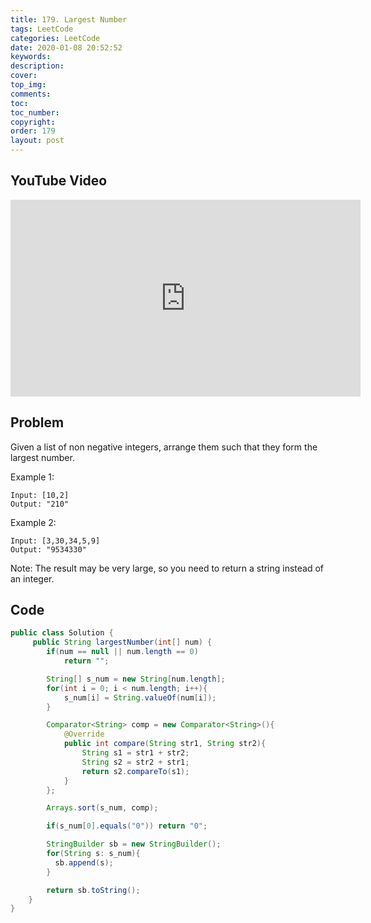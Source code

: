 ```yaml
---
title: 179. Largest Number
tags: LeetCode
categories: LeetCode
date: 2020-01-08 20:52:52
keywords:
description:
cover:
top_img:
comments:
toc:
toc_number:
copyright:
order: 179
layout: post
---
```


## YouTube Video

<iframe width="560" height="315" src="https://www.youtube.com/embed/LUxREjEADCw" frameborder="0" allow="accelerometer; autoplay; encrypted-media; gyroscope; picture-in-picture" allowfullscreen></iframe>

## Problem

Given a list of non negative integers, arrange them such that they form the largest number.

Example 1:

```
Input: [10,2]
Output: "210"
```

Example 2:

```
Input: [3,30,34,5,9]
Output: "9534330"
```

Note: The result may be very large, so you need to return a string instead of an integer.

## Code

```java
public class Solution {
     public String largestNumber(int[] num) {
		if(num == null || num.length == 0)
		    return "";

		String[] s_num = new String[num.length];
		for(int i = 0; i < num.length; i++){
		    s_num[i] = String.valueOf(num[i]);
		}

		Comparator<String> comp = new Comparator<String>(){
		    @Override
		    public int compare(String str1, String str2){
		        String s1 = str1 + str2;
			    String s2 = str2 + str1;
			    return s2.compareTo(s1);
		    }
	    };

		Arrays.sort(s_num, comp);

		if(s_num[0].equals("0")) return "0";

		StringBuilder sb = new StringBuilder();
		for(String s: s_num){
		  sb.append(s);
		}

		return sb.toString();
	}
}
```
